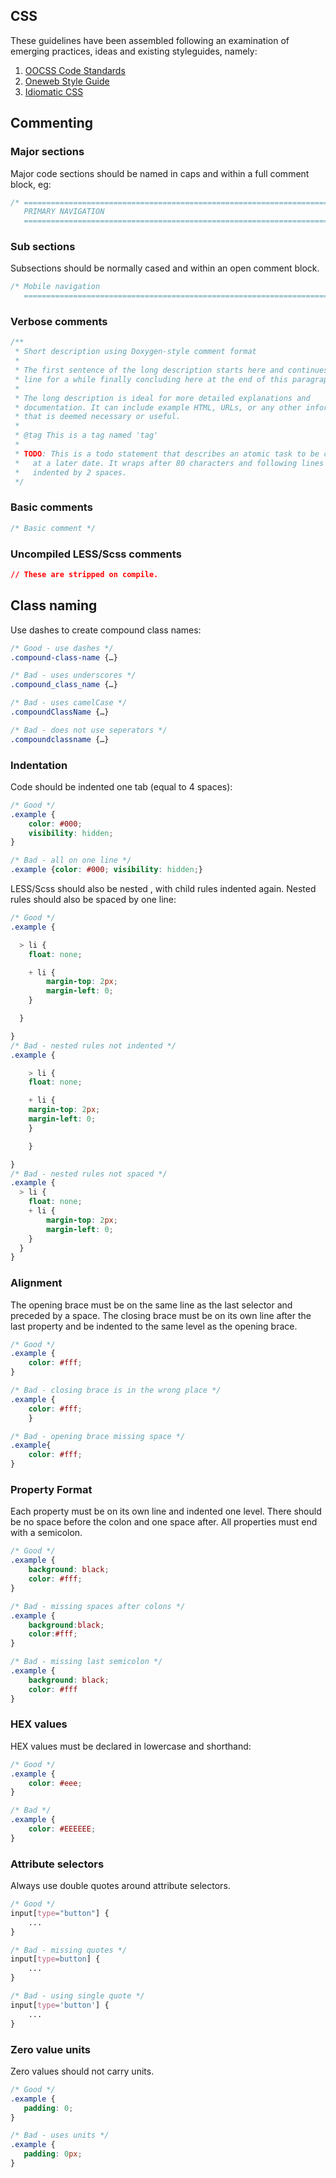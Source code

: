 ## CSS
These guidelines have been assembled following an examination of emerging practices, ideas and existing styleguides, namely:

1. [OOCSS Code Standards](https://github.com/stubbornella/oocss-code-standards)
2. [Oneweb Style Guide](https://github.com/nternetinspired/OneWeb/blob/master/STYLEGUIDE.md)
3. [Idiomatic CSS](https://github.com/necolas/idiomatic-css)


## Commenting

### Major sections
Major code sections should be named in caps and within a full comment block, eg:
```css
/* ==========================================================================
   PRIMARY NAVIGATION
   ========================================================================== */
```

### Sub sections
Subsections should be normally cased and within an open comment block.
```css
/* Mobile navigation
   ========================================================================== */
```

### Verbose comments
```css
/**
 * Short description using Doxygen-style comment format
 *
 * The first sentence of the long description starts here and continues on this
 * line for a while finally concluding here at the end of this paragraph.
 *
 * The long description is ideal for more detailed explanations and
 * documentation. It can include example HTML, URLs, or any other information
 * that is deemed necessary or useful.
 *
 * @tag This is a tag named 'tag'
 *
 * TODO: This is a todo statement that describes an atomic task to be completed
 *   at a later date. It wraps after 80 characters and following lines are
 *   indented by 2 spaces.
 */
 ```

### Basic comments
```css
/* Basic comment */
```

### Uncompiled LESS/Scss comments
```css
// These are stripped on compile.
```

## Class naming
Use dashes to create compound class names:

```css
/* Good - use dashes */
.compound-class-name {…}

/* Bad - uses underscores */
.compound_class_name {…}

/* Bad - uses camelCase */
.compoundClassName {…}

/* Bad - does not use seperators */
.compoundclassname {…}
```

### Indentation
Code should be indented one tab (equal to 4 spaces):

```css
/* Good */
.example {
	color: #000;
	visibility: hidden;
}

/* Bad - all on one line */
.example {color: #000; visibility: hidden;}
```

LESS/Scss should also be nested , with child rules indented again. Nested rules should also be spaced by one line:

```css
/* Good */
.example {

  > li {
    float: none;

	+ li {
		margin-top: 2px;
		margin-left: 0;
	}

  }

}
/* Bad - nested rules not indented */
.example {

	> li {
	float: none;

	+ li {
	margin-top: 2px;
	margin-left: 0;
	}

	}

}
/* Bad - nested rules not spaced */
.example {
  > li {
    float: none;
	+ li {
		margin-top: 2px;
		margin-left: 0;
	}
  }
}
```

### Alignment
The opening brace must be on the same line as the last selector and preceded by a space. The closing brace must be on its own line after the last property and be indented to the same level as the opening brace.

```css
/* Good */
.example {
    color: #fff;
}

/* Bad - closing brace is in the wrong place */
.example {
    color: #fff;
    }

/* Bad - opening brace missing space */
.example{
    color: #fff;
}
```

### Property Format
Each property must be on its own line and indented one level. There should be no space before the colon and one space after. All properties must end with a semicolon.

```css
/* Good */
.example {
    background: black;
    color: #fff;
}

/* Bad - missing spaces after colons */
.example {
    background:black;
    color:#fff;
}

/* Bad - missing last semicolon */
.example {
    background: black;
    color: #fff
}
```

### HEX values
HEX values must be declared in lowercase and shorthand:
```css
/* Good */
.example {
    color: #eee;
}

/* Bad */
.example {
    color: #EEEEEE;
}
```

### Attribute selectors
Always use double quotes around attribute selectors.

```css
/* Good */
input[type="button"] {
    ...
}

/* Bad - missing quotes */
input[type=button] {
    ...
}

/* Bad - using single quote */
input[type='button'] {
    ...
}
```

### Zero value units
Zero values should not carry units.

```css
/* Good */
.example {
   padding: 0;
}

/* Bad - uses units */
.example {
   padding: 0px;
}
```
